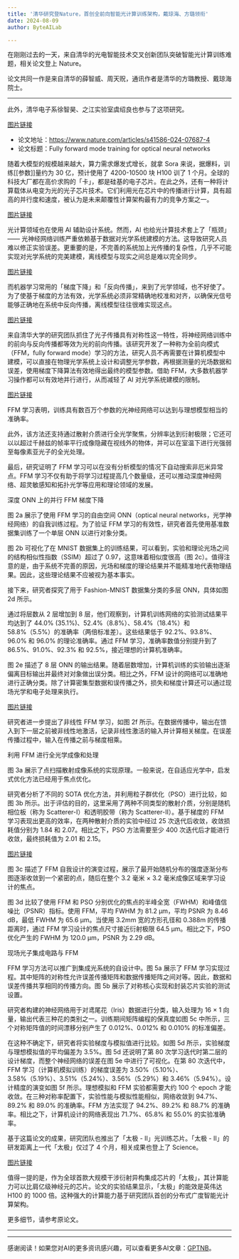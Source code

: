 ```yaml
---
title: '清华研究登Nature，首创全前向智能光计算训练架构，戴琼海、方璐领衔'
date: 2024-08-09
author: ByteAILab

---
```


在刚刚过去的一天，来自清华的光电智能技术交叉创新团队突破智能光计算训练难题，相关论文登上 Nature。

论文共同一作是来自清华的薛智威、周天贶，通讯作者是清华的方璐教授、戴琼海院士。

---
此外，清华电子系徐智昊、之江实验室虞绍良也参与了这项研究。

[图片链接](https://image.jiqizhixin.com/uploads/editor/27378b71-e969-4691-a302-98410e668125/640.png)

- 论文地址：https://www.nature.com/articles/s41586-024-07687-4
- 论文标题：Fully forward mode training for optical neural networks

随着大模型的规模越来越大，算力需求爆发式增长，就拿 Sora 来说，据爆料，训练[[参数]]量约为 30 亿，预计使用了 4200-10500 块 H100 训了 1 个月。全球的科技大厂都在高价求购的「卡」，都是硅基的电子芯片。在此之外，还有一种将计算载体从电变为光的光子芯片技术。它们利用光在芯片中的传播进行计算，具有超高的并行度和速度，被认为是未来颠覆性计算架构最有力的竞争方案之一。

[图片链接](https://image.jiqizhixin.com/uploads/editor/84710658-2476-4322-80a6-6b120135b7ad/640.png)

光计算领域也在使用 AI 辅助设计系统。然而，AI 也给光计算技术套上了「瓶颈」—— 光神经网络训练严重依赖基于数据对光学系统建模的方法。这导致研究人员难以修正实验误差。更重要的是，不完善的系统加上光传播的复杂性，几乎不可能实现对光学系统的完美建模，离线模型与现实之间总是难以完全同步。

[图片链接](https://image.jiqizhixin.com/uploads/editor/60a75778-a84b-4d4d-ae55-df67f0965a93/640.png)

而机器学习常用的「梯度下降」和「反向传播」，来到了光学领域，也不好使了。为了使基于梯度的方法有效，光学系统必须非常精确地校准和对齐，以确保光信号能够正确地在系统中反向传播，离线模型往往很难实现这点。

[图片链接](https://image.jiqizhixin.com/uploads/editor/6de14747-2316-457e-9cdb-d0394a7a782c/640.png)

来自清华大学的研究团队抓住了光子传播具有对称性这一特性，将神经网络训练中的前向与反向传播都等效为光的前向传播。该研究开发了一种称为全前向模式（FFM，fully forward mode）学习的方法，研究人员不再需要在计算机模型中建模，可以直接在物理光学系统上设计和调整光学参数，再根据测量的光场数据和误差，使用梯度下降算法有效地得出最终的模型参数。借助 FFM，大多数机器学习操作都可以有效地并行进行，从而减轻了 AI 对光学系统建模的限制。

[图片链接](https://image.jiqizhixin.com/uploads/editor/1ebb1c33-050f-4277-8f2c-23ddc944deef/640.png)

FFM 学习表明，训练具有数百万个参数的光神经网络可以达到与理想模型相当的准确率。

此外，该方法还支持通过散射介质进行全光学聚焦，分辨率达到衍射极限；它还可以以超过千赫兹的帧率平行成像隐藏在视线外的物体，并可以在室温下进行光强弱至每像素亚光子的全光处理。

最后，研究证明了 FFM 学习可以在没有分析模型的情况下自动搜索非厄米异常点。FFM 学习不仅有助于将学习过程提高几个数量级，还可以推动深度神经网络、超灵敏感知和拓扑光学等应用和理论领域的发展。

深度 ONN 上的并行 FFM 梯度下降

图 2a 展示了使用 FFM 学习的自由空间 ONN（optical neural networks，光学神经网络）的自我训练过程。为了验证 FFM 学习的有效性，研究者首先使用基准数据集训练了一个单层 ONN 以进行对象分类。

图 2b 可视化了在 MNIST 数据集上的训练结果，可以看到，实验和理论光场之间的结构相似性指数（SSIM）超过了 0.97，这意味着相似度很高（图 2c）。值得注意的是，由于系统不完善的原因，光场和梯度的理论结果并不能精准地代表物理结果。因此，这些理论结果不应被视为基本事实。

接下来，研究者探究了用于 Fashion-MNIST 数据集分类的多层 ONN，具体如图 2d 所示。

通过将层数从 2 层增加到 8 层，他们观察到，计算机训练网络的实验测试结果平均达到了 44.0% (35.1%)、52.4%（8.8%）、58.4%（18.4%）和 58.8%（5.5%）的准确率（两倍标准差）。这些结果低于 92.2%、93.8%、96.0% 和 96.0% 的理论准确率。通过 FFM 学习，准确率数值分别提升到了 86.5%、91.0%、92.3% 和 92.5%，接近理想的计算机准确率。

图 2e 描述了 8 层 ONN 的输出结果。随着层数增加，计算机训练的实验输出逐渐偏离目标输出并最终对对象做出误分类。相比之外，FFM 设计的网络可以准确地进行正确分类。除了计算密集型数据和误传播之外，损失和梯度计算还可以通过现场光学和电子处理来执行。

[图片链接](https://image.jiqizhixin.com/uploads/editor/7c35de7b-1df8-4828-9d1d-b9f8b77cf5a3/640.png)

研究者进一步提出了非线性 FFM 学习，如图 2f 所示。在数据传播中，输出在馈入到下一层之前被非线性地激活，记录非线性激活的输入并计算相关梯度。在误差传播过程中，输入在传播之前与梯度相乘。

利用 FFM 进行全光学成像和处理

图 3a 展示了点扫描散射成像系统的实现原理。一般来说，在自适应光学中，启发式优化方法已经用于焦点优化。

研究者分析了不同的 SOTA 优化方法，并利用粒子群优化（PSO）进行比较，如图 3b 所示。出于评估的目的，这里采用了两种不同类型的散射介质，分别是随机相位板（称为 Scatterer-I）和透明胶带（称为 Scatterer-II）。基于梯度的 FFM 学习表现出更高的效率，在两种散射介质的实验中经过 25 次迭代后收敛，收敛损耗值分别为 1.84 和 2.07。相比之下，PSO 方法需要至少 400 次迭代后才能进行收敛，最终损耗值为 2.01 和 2.15。

[图片链接](https://image.jiqizhixin.com/uploads/editor/60a75778-a84b-4d4d-ae55-df67f0965a93/640.png)

图 3c 描述了 FFM 自我设计的演变过程，展示了最开始随机分布的强度逐渐分布图逐渐收敛到一个紧密的点，随后在整个 3.2 毫米 × 3.2 毫米成像区域来学习设计的焦点。

图 3d 比较了使用 FFM 和 PSO 分别优化的焦点的半峰全宽（FWHM）和峰值信噪比（PSNR）指标。使用 FFM，平均 FWHM 为 81.2 µm，平均 PSNR 为 8.46 dB，最低 FWHM 为 65.6 µm。当使用 3.2mm 宽的方形孔径和 0.388m 的传播距离时，通过 FFM 学习设计的焦点尺寸接近衍射极限 64.5 µm。相比之下，PSO 优化产生的 FWHM 为 120.0 µm，PSNR 为 2.29 dB。

现场光子集成电路与 FFM

FFM 学习方法可以推广到集成光系统的自设计中。图 5a 展示了 FFM 学习实现过程。其中矩阵的对称性允许误差传播矩阵和数据传播矩阵之间对等。因此，数据和误差传播共享相同的传播方向。图 5b 展示了对称核心实现和封装芯片实验的测试设置。

研究者构建的神经网络用于对鸢尾花（Iris）数据进行分类，输入处理为 16 × 1 向量，输出代表三种花的类别之一。训练期间矩阵编程的保真度如图 5c 中所示，三个对称矩阵值的时间漂移分别产生了 0.012%、0.012% 和 0.010% 的标准偏差。

在这种不确定下，研究者将实验梯度与模拟值进行比较。如图 5d 所示，实验梯度与理想模拟值的平均偏差为 3.5%。图 5d 还说明了第 80 次学习迭代时第二层的设计梯度，而整个神经网络的误差在图 5e 中进行了可视化。在第 80 次迭代中，FFM 学习（计算机模拟训练）的梯度误差为 3.50%（5.10%）、3.58%（5.19%）、3.51%（5.24%）、3.56%（5.29%）和 3.46%（5.94%）。设计精度的演变如图 5f 所示。理想模拟和 FFM 实验都需要大约 100 个 epoch 才能收敛。在三种对称率配置下，实验性能与模拟性能相似，网络收敛到 94.7%、89.2% 和 89.0% 的准确率。FFM 方法实现了 94.2%、89.2% 和 88.7% 的准确率。相比之下，计算机设计的网络表现出 71.7%、65.8% 和 55.0% 的实验准确率。

基于这篇论文的成果，研究团队也推出了「太极 - II」光训练芯片。「太极 - II」的研发距离上一代「太极」仅过了 4 个月，相关成果也登上了 Science。

[图片链接](https://image.jiqizhixin.com/uploads/editor/6de14747-2316-457e-9cdb-d0394a7a782c/640.png)

值得一提的是，作为全球首款大规模干涉衍射异构集成芯片的「太极」，其计算能力可以比肩亿级神经元的芯片。论文的实验结果显示，「太极」的能效是英伟达 H100 的 1000 倍。这种强大的计算能力基于研究团队首创的分布式广度智能光计算架构。

更多细节，请参考原论文。

---
---
感谢阅读！如果您对AI的更多资讯感兴趣，可以查看更多AI文章：[GPTNB](https://gptnb.com)。